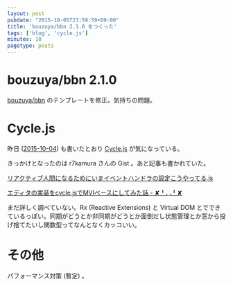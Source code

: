 ```yaml
---
layout: post
pubdate: "2015-10-05T23:59:59+09:00"
title: 'bouzuya/bbn 2.1.0 をつくった'
tags: ['blog', 'cycle.js']
minutes: 10
pagetype: posts
---
```

# bouzuya/bbn 2.1.0

[bouzuya/bbn][] のテンプレートを修正。気持ちの問題。

# Cycle.js

昨日 ([2015-10-04][]) も書いたとおり [Cycle.js](http://cycle.js.org/) が気になっている。

きっかけとなったのは r7kamura さんの Gist 。あと記事も書かれていた。

[リアクティブ人間になるためにいまイベントハンドラの設定こうやってる.js](https://gist.github.com/r7kamura/b14133b9df05b7d361b3)

[エディタの実装をcycle.jsでMVIベースにしてみた話 - ✘╹◡╹✘](http://r7kamura.hatenablog.com/entry/2015/10/04/062333)

まだ詳しく調べていない。Rx (Reactive Extensions) と Virtual DOM とでできているっぽい。同期がどうとか非同期がどうとか面倒だし状態管理とか窓から投げ捨てたいし関数型ってなんとなくカッコいい。

# その他

パフォーマンス対策 (暫定) 。

[2015-10-04]: http://blog.bouzuya.net/2015/10/04/
[bouzuya/bbn]: https://github.com/bouzuya/bbn
